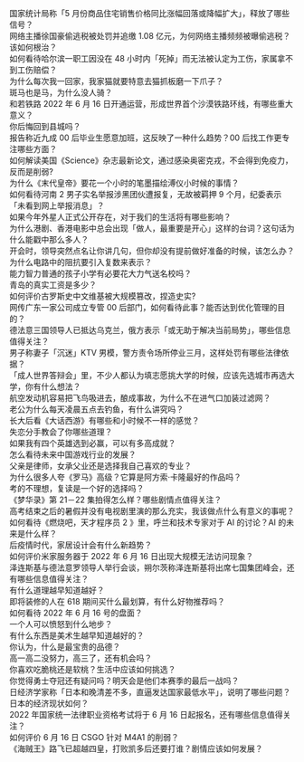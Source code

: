 国家统计局称「5 月份商品住宅销售价格同比涨幅回落或降幅扩大」，释放了哪些信号？  
网络主播徐国豪偷逃税被处罚并追缴 1.08 亿元，为何网络主播频频被曝偷逃税？该如何根治？  
如何看待哈尔滨一职工因没在 48 小时内「死掉」而无法被认定为工伤，家属拿不到工伤赔偿？  
为什么每次我一回家，我家猫就要特意去猫抓板磨一下爪子？  
斑马也是马，为什么没人骑？  
和若铁路 2022 年 6 月 16 日开通运营，形成世界首个沙漠铁路环线，有哪些重大意义？  
你后悔回到县城吗？  
报告称近九成 00 后毕业生愿意加班，这反映了一种什么趋势？00 后找工作更专注哪些方面？  
如何解读美国《Science》杂志最新论文，通过感染奥密克戎，不会得到免疫力，反而是削弱?  
为什么《末代皇帝》要花一个小时的笔墨描绘溥仪小时候的事情？  
如何看待河南 2 男子实名举报涉黑团伙遭报复，无故被羁押 9 个月，纪委表示「未看到网上举报消息」？  
如果今年外星人正式公开存在，对于我们的生活将有哪些影响？  
为什么港剧、香港电影中总会出现「做人，最重要是开心」这样的台词？这句话为什么能戳中那么多人？  
开会时，领导突然点名让你讲几句，但你却没有提前做好准备的时候，该怎么办？  
为什么电路中的阻抗要引入复数来表示？  
能力智力普通的孩子小学有必要花大力气送名校吗？  
青岛的真实工资是多少？  
如何评价古罗斯史中文维基被大规模篡改，捏造史实?  
网传广东一家公司成立专管 00 后部门，如何看待此事？能否达到优化管理的目的？  
德法意三国领导人已抵达乌克兰，俄方表示「或无助于解决当前局势」，哪些信息值得关注？  
男子称妻子「沉迷」KTV 男模，警方责令场所停业三月，这样处罚有哪些法律依据？  
「成人世界答辩会」里，不少人都认为填志愿挑大学的时候，应该先选城市再选大学，你有什么想法？  
航空发动机容易把飞鸟吸进去，酿成事故，为什么不在进气口加装过滤网？  
老公为什么每天凌晨五点去钓鱼，有什么讲究吗？  
长大后看《大话西游》有哪些和小时候不一样的感觉？  
失恋分手教会了你哪些道理？  
如果我有四个英雄选到必赢，可以有多高成就？  
怎么看待未来中国游戏行业的发展？  
父亲是律师，女承父业还是选择我自己喜欢的专业？  
为什么很多人夸《罗马》高级？它算是阿方索·卡隆最好的作品吗？  
考的不理想，复读是一个好的选择吗？  
《梦华录》第 21－22 集拍得怎么样？哪些剧情点值得关注？  
高考结束之后的暑假并没有电视剧里演的那么充实，我该做点什么有意义的事呢？  
如何看待《燃烧吧，天才程序员 2 》里，呼兰和技术专家对于 AI 的讨论？AI 的未来是什么样？  
后疫情时代，家居设计会有什么新趋势？  
如何评价米家服务器于 2022 年 6 月 16 日出现大规模无法访问现象？  
泽连斯基与德法意罗领导人举行会谈，朔尔茨称泽连斯基将出席七国集团峰会，还有哪些信息值得关注？  
有什么道理越早知道越好？  
即将装修的人在 618 期间买什么最划算，有什么好物推荐吗？  
如何看待 2022 年 6 月 16 号的盘面？  
一个人可以愤怒到什么地步？  
有什么东西是美术生越早知道越好的？  
你认为，什么是最宝贵的品德？  
高一高二没努力，高三了，还有机会吗？  
你喜欢吃脆桃还是软桃？生活中应该如何挑选？  
你觉得勇士夺冠还有疑问吗？明天会是他们本赛季的最后一战吗？  
日经济学家称「日本和晚清差不多，直逼发达国家最低水平」，说明了哪些问题？日本的经济现状如何？  
2022 年国家统一法律职业资格考试将于 6 月 16 日起报名，还有哪些信息值得关注？  
如何评价 6 月 16 日 CSGO 针对 M4A1 的削弱？  
《海贼王》路飞已超越四皇，打败凯多后还要打谁？剧情应该如何发展？  
